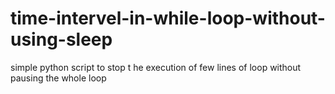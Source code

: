 # time-intervel-in-while-loop-without-using-sleep
simple python script to stop t he execution of few lines of loop without pausing the whole loop
